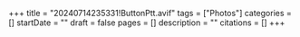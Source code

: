 +++
title = "20240714235331!ButtonPtt.avif"
tags = ["Photos"]
categories = []
startDate = ""
draft = false
pages = []
description = ""
citations = []
+++

